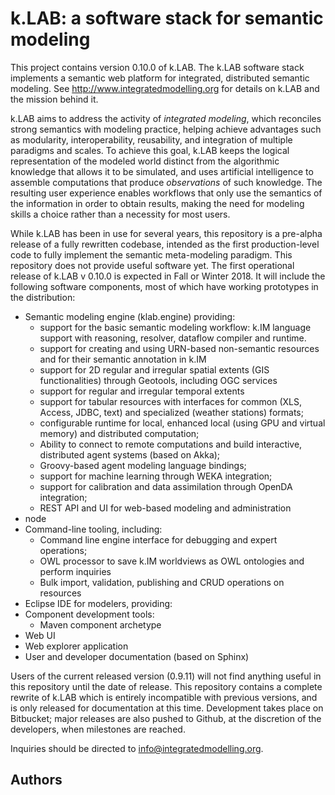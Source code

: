 # k.LAB: a software stack for semantic modeling

This project contains version 0.10.0 of k.LAB. The k.LAB software stack implements 
a semantic web platform for integrated, distributed semantic modeling. See http://www.integratedmodelling.org 
for details on k.LAB and the mission behind it.

k.LAB aims to address the activity of _integrated modeling_, which reconciles strong 
semantics with modeling practice, helping achieve advantages such as modularity, 
interoperability, reusability, and integration of multiple paradigms and scales. 
To achieve this goal, k.LAB keeps the logical representation of the modeled world 
distinct from the algorithmic knowledge that allows it to be simulated, and uses 
artificial intelligence to assemble computations that produce *observations* of such 
knowledge. The resulting user experience enables workflows that only use the semantics 
of the information in order to obtain results, making the need for modeling skills 
a choice rather than a necessity for most users.

While k.LAB has been in use for several years, this repository is a pre-alpha release 
of a fully rewritten codebase, intended as the first production-level code to fully 
implement the semantic meta-modeling paradigm. This repository does not provide useful 
software yet. The first operational release of k.LAB v 0.10.0 is expected in Fall 
or Winter 2018. It will include the following software components, most of which 
have working prototypes in the distribution:

- Semantic modeling engine (klab.engine) providing:
    - support for the basic semantic modeling workflow: k.IM language support with 
      reasoning, resolver, dataflow compiler and runtime.
    - support for creating and using URN-based non-semantic resources and for their 
      semantic annotation in k.IM
    - support for 2D regular and irregular spatial extents (GIS functionalities) 
      through Geotools, including OGC services
    - support for regular and irregular temporal extents
    - support for tabular resources with interfaces for common (XLS, Access, JDBC, 
      text) and specialized (weather stations) formats;
    - configurable runtime for local, enhanced local (using GPU and virtual memory) 
      and distributed computation;
    - Ability to connect to remote computations and build interactive, distributed 
      agent systems (based on Akka);
    - Groovy-based agent modeling language bindings;
    - support for machine learning through WEKA integration;
    - support for calibration and data assimilation through OpenDA integration;
    - REST API and UI for web-based modeling and administration
- node
- Command-line tooling, including:
    - Command line engine interface for debugging and expert operations;
    - OWL processor to save k.IM worldviews as OWL ontologies and perform inquiries
    - Bulk import, validation, publishing and CRUD operations on resources
- Eclipse IDE for modelers, providing:
- Component development tools:
    - Maven component archetype
- Web UI
- Web explorer application
- User and developer documentation (based on Sphinx)

Users of the current released version (0.9.11) will not find anything useful in this 
repository until the date of release. This repository contains a complete rewrite 
of k.LAB which is entirely incompatible with previous versions, and is only released 
for documentation at this time. Development takes place on Bitbucket; major releases 
are also pushed to Github, at the discretion of the developers, when milestones are 
reached.

Inquiries should be directed to info@integratedmodelling.org.

## Authors

